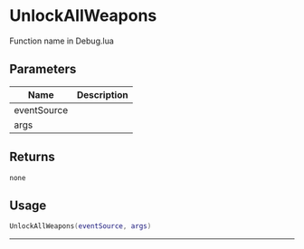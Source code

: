 # UnlockAllWeapons

Function name in Debug.lua

## Parameters

| Name        | Description |
| ----------- | ----------- |
| eventSource |             |
| args        |             |

## Returns

`none`

## Usage

```lua
UnlockAllWeapons(eventSource, args)
```

---
